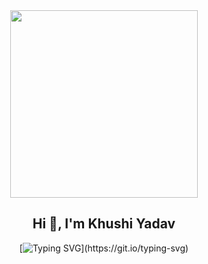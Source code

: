 <div align="center">
  <img src="https://media.giphy.com/media/v1.Y2lkPTc5MGI3NjExbDR5cW0yemJvcWRqazVhbHhxZ3VlY3Jyc2xobjA5dW83ZHlrMmJpYiZlcD12MV9naWZzX3NlYXJjaCZjdD1n/8m7nAJTYvzNUh54HQm/giphy.gif" width="300" />
</div>

<h2 align="center">Hi 👋, I'm Khushi Yadav</h2>

<div align="center">

  [![Typing SVG](https://readme-typing-svg.herokuapp.com?duration=7000&center=true&vCenter=true&width=600&height=30&lines=Welcome+to+the+GitHub+of+Khushi+Yadav+—+where+logic+meets+innovation,+one+commit+at+a+time.)](https://git.io/typing-svg)

</div>
